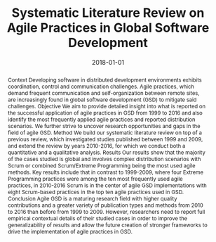 ---
abstract: Context  Developing software in distributed development environments exhibits
  coordination, control and communication challenges. Agile practices, which demand
  frequent communication and self-organization between remote sites, are increasingly
  found in global software development (GSD) to mitigate said challenges.  Objective  We
  aim to provide detailed insight into what is reported on the successful application
  of agile practices in GSD from 1999 to 2016 and also identify the most frequently
  applied agile practices and reported distribution scenarios. We further strive to
  uncover research opportunities and gaps in the field of agile GSD.  Method  We build
  our systematic literature review on top of a previous review, which investigated
  studies published between 1999 and 2009, and extend the review by years 2010-2016,
  for which we conduct both a quantitative and a qualitative analysis.  Results  Our
  results show that the majority of the cases studied is global and involves complex
  distribution scenarios with Scrum or combined Scrum/Extreme Programming being the
  most used agile methods. Key results include that in contrast to 1999-2009, where
  four Extreme Programming practices were among the ten most frequently used agile
  practices, in 2010-2016 Scrum is in the center of agile GSD implementations with
  eight Scrum-based practices in the top ten agile practices used in GSD.  Conclusion  Agile
  GSD is a maturing research field with higher quality contributions and a greater
  variety of publication types and methods from 2010 to 2016 than before from 1999
  to 2009. However, researchers need to report full empirical contextual details of
  their studied cases in order to improve the generalizability of results and allow
  the future creation of stronger frameworks to drive the implementation of agile
  practices in GSD.
authors:
- Raoul Vallon
- Bernardo José da Silva Estácio
- Rafael Prikladnicki
- Thomas Grechenig
date: '2018-01-01'
featured: false
publication_types:
- '2'
publishDate: '2018-01-01'
title: Systematic Literature Review on Agile Practices in Global Software Development
url_pdf: ''
---